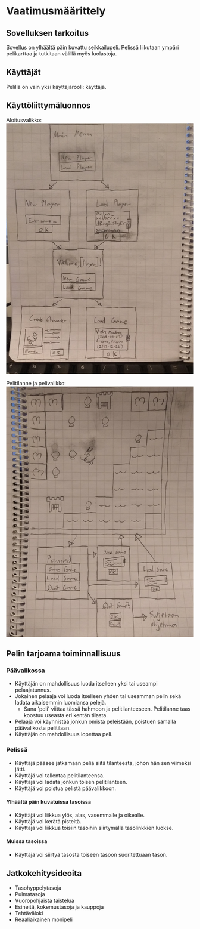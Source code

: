 # Vaatimusmäärittely

## Sovelluksen tarkoitus

Sovellus on ylhäältä päin kuvattu seikkailupeli. Pelissä liikutaan ympäri pelikarttaa ja tutkitaan välillä myös luolastoja.

## Käyttäjät

Pelillä on vain yksi käyttäjärooli: käyttäjä.

## Käyttöliittymäluonnos

Aloitusvalikko:  
![UI luonnos 1](/dokumentaatio/uiLuonnos1.jpg)

Pelitilanne ja pelivalikko:  
![UI luonnos 2](/dokumentaatio/uiLuonnos2.jpg)

## Pelin tarjoama toiminnallisuus

### Päävalikossa

* Käyttäjän on mahdollisuus luoda itselleen yksi tai useampi pelaajatunnus.
* Jokainen pelaaja voi luoda itselleen yhden tai useamman pelin sekä ladata aikaisemmin luomiansa pelejä.
  * Sana 'peli' viittaa tässä hahmoon ja pelitilanteeseen. Pelitilanne taas koostuu useasta eri kentän tilasta.
* Pelaaja voi käynnistää jonkun omista peleistään, poistuen samalla päävalikosta pelitilaan.
* Käyttäjän on mahdollisuus lopettaa peli.

### Pelissä

* Käyttäjä pääsee jatkamaan peliä siitä tilanteesta, johon hän sen viimeksi jätti.
* Käyttäjä voi tallentaa pelitilanteensa.
* Käyttäjä voi ladata jonkun toisen pelitilanteen.
* Käyttäjä voi poistua pelistä päävalikkoon.

#### Ylhäältä päin kuvatuissa tasoissa

* Käyttäjä voi liikkua ylös, alas, vasemmalle ja oikealle.
* Käyttäjä voi kerätä pisteitä.
* Käyttäjä voi liikkua toisiin tasoihin siirtymällä tasolinkkien luokse.

#### Muissa tasoissa

* Käyttäjä voi siirtyä tasosta toiseen tasoon suoritettuaan tason.

## Jatkokehitysideoita

* Tasohyppelytasoja
* Pulmatasoja
* Vuoropohjaista taistelua
* Esineitä, kokemustasoja ja kauppoja
* Tehtäväloki
* Reaaliaikainen monipeli
